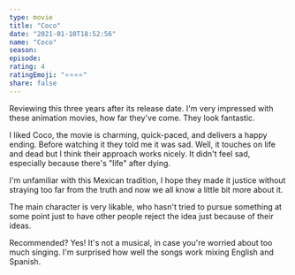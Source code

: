 ```yaml
---
type: movie
title: "Coco"
date: "2021-01-10T18:52:56"
name: "Coco"
season:
episode:
rating: 4
ratingEmoji: "⭐️⭐️⭐️⭐️"
share: false
---
```


Reviewing this three years after its release date. I'm very impressed with these animation movies, how far they've come. They look fantastic.

I liked Coco, the movie is charming, quick-paced, and delivers a happy ending. Before watching it they told me it was sad. Well, it touches on life and dead but I think their approach works nicely. It didn't feel sad, especially because there's "life" after dying.

I'm unfamiliar with this Mexican tradition, I hope they made it justice without straying too far from the truth and now we all know a little bit more about it.

The main character is very likable, who hasn't tried to pursue something at some point just to have other people reject the idea just because of their ideas.

Recommended? Yes! It's not a musical, in case you're worried about too much singing. I'm surprised how well the songs work mixing English and Spanish.
